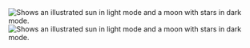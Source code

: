 <picture>
  <source media="(prefers-color-scheme: dark)" srcset="https://raw.githubusercontent.com/pwgithubConettickpip2022/images.gift/main/irozuku.gif">
  <source media="(prefers-color-scheme: light)" srcset="https://raw.githubusercontent.com/pwgithubConettickpip2022/images.gift/main/irozuku.gif">
  <img alt="Shows an illustrated sun in light mode and a moon with stars in dark mode." src="https://raw.githubusercontent.com/pwgithubConettickpip2022/images.gift/main/irozuku.gif">
</picture>

<picture>
  <source media="(prefers-color-scheme: dark)" srcset="http://readme-typing-svg.herokuapp.com?font=Fira+Code&size=30&duration=350&pause=100&color=4E2BF7&center=true&vCenter=true&width=500&height=100&lines=N%C6%A1i+l%C6%B0u+tr%E1%BB%AF+icon+v%C3%A0+gif...">
  <source media="(prefers-color-scheme: light)" srcset="http://readme-typing-svg.herokuapp.com?font=Fira+Code&size=30&duration=350&pause=100&color=4E2BF7&center=true&vCenter=true&width=500&height=100&lines=N%C6%A1i+l%C6%B0u+tr%E1%BB%AF+icon+v%C3%A0+gif...">
  <img alt="Shows an illustrated sun in light mode and a moon with stars in dark mode." src="http://readme-typing-svg.herokuapp.com?font=Fira+Code&size=30&duration=350&pause=100&color=4E2BF7&center=true&vCenter=true&width=500&height=100&lines=N%C6%A1i+l%C6%B0u+tr%E1%BB%AF+icon+v%C3%A0+gif...">
</picture>
